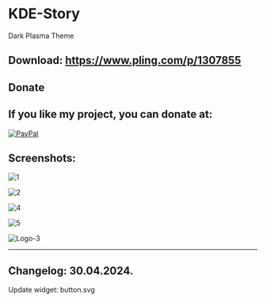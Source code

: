 # KDE-Story

Dark Plasma Theme

Download: https://www.pling.com/p/1307855
-----------------------------------------


<html>
  <head>
    <meta charset="utf-8" />
  </head>
  <body>
    <h2>Donate</h2>
    <h2>If you like my project, you can donate at:</h2>
    <a href="https://www.paypal.com/paypalme/VesnaLazic">
    <img src="PayPal.png" alt="PayPal" />
    </a>
  </body>
</html>




Screenshots:
----------

![1](https://user-images.githubusercontent.com/45247573/195982951-934e7b74-3d5e-499e-b006-3da332ddd284.png)

![2](https://user-images.githubusercontent.com/45247573/195982957-cf3cfd6d-5af4-4672-b3a0-d9fdf808f7e3.jpg)

![4](https://user-images.githubusercontent.com/45247573/195982959-e8690ab3-1f3c-4a62-a1f7-3ec80c6e05ef.png)

![5](https://user-images.githubusercontent.com/45247573/195982960-4aa56cac-3045-41ba-ad0b-75298b374b80.png)

![Logo-3](https://user-images.githubusercontent.com/45247573/195982964-18043fcc-d5af-4f78-8ae0-4daf310f3b34.jpg)

________________________________________________________________________________________________________________


Changelog: 30.04.2024.
----------------------

Update widget: button.svg

